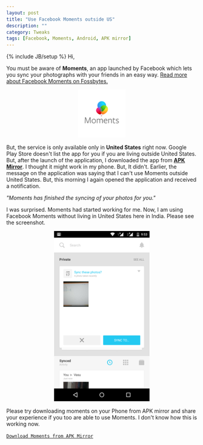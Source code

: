 ```yaml
---
layout: post
title: "Use Facebook Moments outside US"
description: ""
category: Tweaks 
tags: [Facebook, Moments, Android, APK mirror]
---
```

{% include JB/setup %}
Hi,

You must be aware of **Moments**, an app launched by Facebook which lets you sync your photographs with your friends in an easy way.
<a href="http://fossbytes.com/facebook-launches-moments" target="_blank">Read more about Facebook Moments on Fossbytes.</a>
<center><a href="http://fossbytes.com/facebook-launches-moments" target="_blank"><img src="/images/Moments-Logo.png" width="25%" height="25%"></a></center>

But, the service is only available only in **United States** right now.
Google Play Store doesn't list the app for you if you are living outside United States.
But, after the launch of the application, I downloaded the app from <a href="http://www.apkmirror.com/" target="_blank">**APK Mirror**</a>.
I thought it might work in my phone. But, It didn't.
Earlier, the message on the application was saying that I can't use Moments outside United States.
But, this morning I again opened the application and received a notification.


*"Moments has finished the syncing of your photos for you."*

I was surprised. Moments had started working for me.
Now, I am using Facebook Moments without living in United States here in India.
Please see the screenshot.
<center><img src="/images/fb-moments.png" width="50%" height="50%"></center>

Please try downloading moments on your Phone from APK mirror and share your experience if you too are able to use Moments.
I don't know how this is working now.

<a href="http://www.apkmirror.com/wp-content/themes/APKMirror/download.php?id=15146" target="_blank">`Download Moments from APK Mirror`</a>


